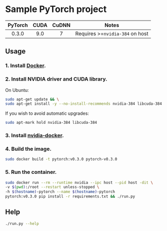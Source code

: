 # Sample PyTorch project


PyTorch | CUDA | CuDNN | Notes
:-----: | :--: | :---: | :---:
 0.3.0  | 9.0  |   7   | Requires >=`nvidia-384` on host

## Usage

### 1. Install [Docker](https://www.docker.com/).

### 2. Install NVIDIA driver and CUDA library.

On Ubuntu:

```bash
sudo apt-get update && \
sudo apt-get install -y --no-install-recommends nvidia-384 libcuda-384
```

If you wish to avoid automatic upgrades:

```bash
sudo apt-mark hold nvidia-384 libcuda-384
```

### 3. Install [nvidia-docker](https://github.com/nvidia/nvidia-docker).

### 4. Build the image.

```bash
sudo docker build -t pytorch:v0.3.0 pytorch-v0.3.0
```

### 5. Run the container.

```bash
sudo docker run --rm --runtime nvidia --ipc host --pid host -dit \
-v $(pwd):/root --restart unless-stopped \
-h $(hostname)-pytorch --name $(hostname)-pytorch
pytorch:v0.3.0 pip install -r requirements.txt && ./run.py
```

## Help

```bash
./run.py --help
```
